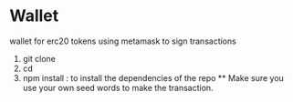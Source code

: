# Wallet
wallet for erc20 tokens using metamask to sign transactions
1.  git clone <repo name>
2.  cd <repo-name>
3.  npm install : to install the dependencies of the repo
** Make sure you use your own seed words to make the transaction.
